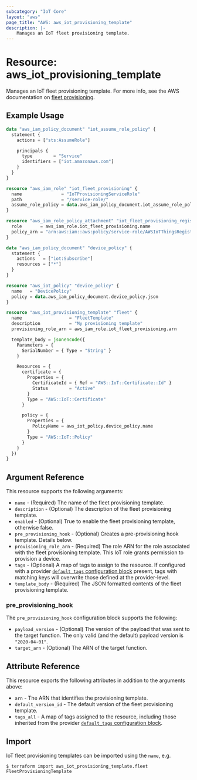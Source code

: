 ```yaml
---
subcategory: "IoT Core"
layout: "aws"
page_title: "AWS: aws_iot_provisioning_template"
description: |-
    Manages an IoT fleet provisioning template.
---
```


# Resource: aws_iot_provisioning_template

Manages an IoT fleet provisioning template. For more info, see the AWS documentation on [fleet provisioning](https://docs.aws.amazon.com/iot/latest/developerguide/provision-wo-cert.html).

## Example Usage

```terraform
data "aws_iam_policy_document" "iot_assume_role_policy" {
  statement {
    actions = ["sts:AssumeRole"]

    principals {
      type        = "Service"
      identifiers = ["iot.amazonaws.com"]
    }
  }
}

resource "aws_iam_role" "iot_fleet_provisioning" {
  name               = "IoTProvisioningServiceRole"
  path               = "/service-role/"
  assume_role_policy = data.aws_iam_policy_document.iot_assume_role_policy.json
}

resource "aws_iam_role_policy_attachment" "iot_fleet_provisioning_registration" {
  role       = aws_iam_role.iot_fleet_provisioning.name
  policy_arn = "arn:aws:iam::aws:policy/service-role/AWSIoTThingsRegistration"
}

data "aws_iam_policy_document" "device_policy" {
  statement {
    actions   = ["iot:Subscribe"]
    resources = ["*"]
  }
}

resource "aws_iot_policy" "device_policy" {
  name   = "DevicePolicy"
  policy = data.aws_iam_policy_document.device_policy.json
}

resource "aws_iot_provisioning_template" "fleet" {
  name                  = "FleetTemplate"
  description           = "My provisioning template"
  provisioning_role_arn = aws_iam_role.iot_fleet_provisioning.arn

  template_body = jsonencode({
    Parameters = {
      SerialNumber = { Type = "String" }
    }

    Resources = {
      certificate = {
        Properties = {
          CertificateId = { Ref = "AWS::IoT::Certificate::Id" }
          Status        = "Active"
        }
        Type = "AWS::IoT::Certificate"
      }

      policy = {
        Properties = {
          PolicyName = aws_iot_policy.device_policy.name
        }
        Type = "AWS::IoT::Policy"
      }
    }
  })
}
```

## Argument Reference

This resource supports the following arguments:

* `name` - (Required) The name of the fleet provisioning template.
* `description` - (Optional) The description of the fleet provisioning template.
* `enabled` - (Optional) True to enable the fleet provisioning template, otherwise false.
* `pre_provisioning_hook` - (Optional) Creates a pre-provisioning hook template. Details below.
* `provisioning_role_arn` - (Required) The role ARN for the role associated with the fleet provisioning template. This IoT role grants permission to provision a device.
* `tags` - (Optional) A map of tags to assign to the resource. If configured with a provider [`default_tags` configuration block](https://registry.terraform.io/providers/hashicorp/aws/latest/docs#default_tags-configuration-block) present, tags with matching keys will overwrite those defined at the provider-level.
* `template_body` - (Required) The JSON formatted contents of the fleet provisioning template.

### pre_provisioning_hook

The `pre_provisioning_hook` configuration block supports the following:

* `payload_version` - (Optional) The version of the payload that was sent to the target function. The only valid (and the default) payload version is `"2020-04-01"`.
* `target_arn` - (Optional) The ARN of the target function.

## Attribute Reference

This resource exports the following attributes in addition to the arguments above:

* `arn` - The ARN that identifies the provisioning template.
* `default_version_id` - The default version of the fleet provisioning template.
* `tags_all` - A map of tags assigned to the resource, including those inherited from the provider [`default_tags` configuration block](https://registry.terraform.io/providers/hashicorp/aws/latest/docs#default_tags-configuration-block).

## Import

IoT fleet provisioning templates can be imported using the `name`, e.g.

```
$ terraform import aws_iot_provisioning_template.fleet FleetProvisioningTemplate
```
